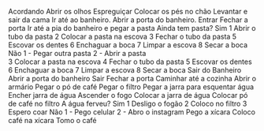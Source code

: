 Acordando
Abrir os olhos
Espreguiçar
Colocar os pés no chão
Levantar e sair da cama
Ir até ao banheiro.
Abrir a porta do banheiro.
Entrar
Fechar a porta
Ir até a pia do banheiro e pegar a pasta
Ainda tem pasta? Sim
    1 Abrir o tubo da pasta
    2 Colocar a pasta na escova
    3 Fechar o tubo da pasta
    5 Escovar os dentes
    6 Enchaguar a boca
    7 Limpar a escova
    8  Secar a boca
 Não
    1 - Pegar outra pasta
    2 -  Abrir a pasta   
    3 Colocar a pasta na escova
    4 Fechar o tubo da pasta
    5 Escovar os dentes
    6 Enchaguar a boca
    7 Limpar a escova
    8  Secar a boca
Sair do Banheiro
Abrir a porta do banheiro
Sair
Fechar a porta
Caminhar até a cozinha
Abrir o armário
Pegar o pó de café
Pegar o filtro
Pegar a jarra para esquentar água
Encher jarra de água
Ascender o fogo
Colocar a jarra de água
Colocar pó de café no filtro
A água ferveu? Sim
   1 Desligo o fogão
   2 Coloco no filtro
   3 Espero coar
Não
   1 - Pego celular
   2 - Abro o instagram
Pego a xícara
Coloco café na xícara
Tomo o café
